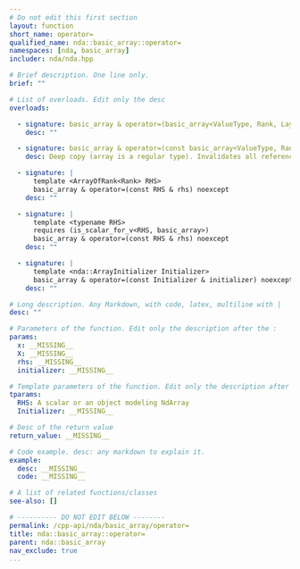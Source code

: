 ```yaml
---
# Do not edit this first section
layout: function
short_name: operator=
qualified_name: nda::basic_array::operator=
namespaces: [nda, basic_array]
includer: nda/nda.hpp

# Brief description. One line only.
brief: ""

# List of overloads. Edit only the desc
overloads:

  - signature: basic_array & operator=(basic_array<ValueType, Rank, Layout, Algebra, ContainerPolicy> && x)
    desc: ""

  - signature: basic_array & operator=(const basic_array<ValueType, Rank, Layout, Algebra, ContainerPolicy> & X)
    desc: Deep copy (array is a regular type). Invalidates all references to the storage.

  - signature: |
      template <ArrayOfRank<Rank> RHS>
      basic_array & operator=(const RHS & rhs) noexcept
    desc: ""

  - signature: |
      template <typename RHS>
      requires (is_scalar_for_v<RHS, basic_array>)
      basic_array & operator=(const RHS & rhs) noexcept
    desc: ""

  - signature: |
      template <nda::ArrayInitializer Initializer>
      basic_array & operator=(const Initializer & initializer) noexcept
    desc: ""

# Long description. Any Markdown, with code, latex, multiline with |
desc: ""

# Parameters of the function. Edit only the description after the :
params:
  x: __MISSING__
  X: __MISSING__
  rhs: __MISSING__
  initializer: __MISSING__

# Template parameters of the function. Edit only the description after the :
tparams:
  RHS: A scalar or an object modeling NdArray
  Initializer: __MISSING__

# Desc of the return value
return_value: __MISSING__

# Code example. desc: any markdown to explain it.
example:
  desc: __MISSING__
  code: __MISSING__

# A list of related functions/classes
see-also: []

# ---------- DO NOT EDIT BELOW --------
permalink: /cpp-api/nda/basic_array/operator=
title: nda::basic_array::operator=
parent: nda::basic_array
nav_exclude: true
...
```


